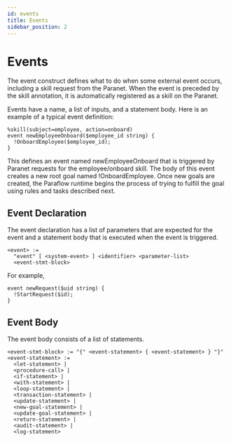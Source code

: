 ```yaml
---
id: events
title: Events
sidebar_position: 2
---
```


# Events

The event construct defines what to do when some external event occurs, including a skill request from the Paranet. When the event is preceded by the skill annotation, it is automatically registered as a skill on the Paranet.

Events have a name, a list of inputs, and a statement body. Here is an example of a typical event definition:

```
%skill(subject=employee, action=onboard)
event newEmployeeOnboard($employee_id string) {
  !OnboardEmployee($employee_id);
}
```
This defines an event named newEmployeeOnboard that is triggered by Paranet requests for the employee/onboard skill. The body of this event creates a new root goal named !OnboardEmployee. Once new goals are created, the Paraflow runtime begins the process of trying to fulfill the goal using rules and tasks described next.

## Event Declaration
The event declaration has a list of parameters that are expected for the event and a statement body that is executed when the event is triggered.

```
<event> :=
  "event" [ <system-event> ] <identifier> <parameter-list>
  <event-stmt-block>
```

For example,

```
event newRequest($uid string) {
  !StartRequest($id);
}
```

## Event Body
The event body consists of a list of statements.
```
<event-stmt-block> := "{" <event-statement> { <event-statement> } "}"
<event-statement> :=
  <let-statement> |
  <procedure-call> |
  <if-statement> |
  <with-statement> |
  <loop-statement> |
  <transaction-statement> |
  <update-statement> |
  <new-goal-statement> |
  <update-goal-statement> |
  <return-statement> |
  <audit-statement> |
  <log-statement>
```